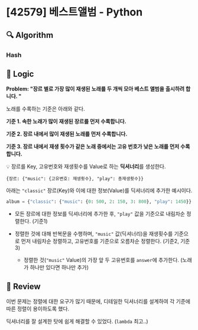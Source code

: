 # [42579] 베스트앨범 - Python

## :mag: Algorithm

### Hash

## :round_pushpin: Logic

**Problem: "장르 별로 가장 많이 재생된 노래를 두 개씩 모아 베스트 앨범을 출시하려 합니다. "**

노래를 수록하는 기준은 아래와 같다.

**기준 1. 속한 노래가 많이 재생된 장르를 먼저 수록합니다.**

**기준 2. 장르 내에서 많이 재생된 노래를 먼저 수록합니다.**

**기준 3. 장르 내에서 재생 횟수가 같은 노래 중에서는 고유 번호가 낮은 노래를 먼저 수록합니다.**


💡 장르를 Key, 고유번호와 재생횟수를 Value로 하는 **딕셔너리**를 생성한다.

```
{장르: {"music": {고유변호: 재생횟수}, "play": 총재생횟수}}
```

아래는 `"classic"` 장르(Key)와 이에 대한 정보(Value)를 딕셔너리에 추가한 예시이다. 

```python
album = {"classic": {"music": {0: 500, 2: 150, 3: 800}, "play": 1450}}
```

- 모든 장르에 대한 정보를 딕셔너리에 추가한 후, `"play"` 값을 기준으로 내림차순 정렬한다. (기준1)

- 정렬한 것에 대해 반복문을 수행하며, `"music"` 값(딕셔너리)을 재생횟수를 기준으로 먼저 내림차순 정렬하고, 고유번호를 기준으로 오름차순 정렬한다. (기준2, 기준3)

    - 정렬한 것(`"music"` Value)의 가장 앞 두 고유번호를 `answer`에 추가한다. (노래가 하나만 있다면 하나만 추가)

## :memo: Review

이번 문제는 정렬에 대한 요구가 많기 때문에, 디테일한 딕셔너리를 설계하여 각 기준에 따른 정렬이 용이하도록 했다.

딕셔너리를 잘 설계한 탓에 쉽게 해결할 수 있었다. (`lambda` 최고..)
